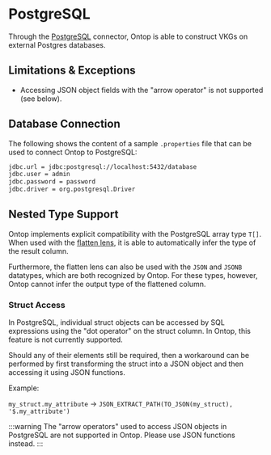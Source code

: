 # PostgreSQL

Through the [PostgreSQL](https://postgresql.org) connector, Ontop is able to construct VKGs on external Postgres databases.

## Limitations & Exceptions

- Accessing JSON object fields with the "arrow operator" is not supported (see below).

## Database Connection

The following shows the content of a sample `.properties` file that can be used to connect Ontop to PostgreSQL:

```bash
jdbc.url = jdbc:postgresql://localhost:5432/database
jdbc.user = admin
jdbc.password = password
jdbc.driver = org.postgresql.Driver
``` 

## Nested Type Support

Ontop implements explicit compatibility with the PostgreSQL array type `T[]`. When used with the [flatten lens](/guide/advanced/lenses#flattenlens), it is able to automatically infer the type of the result column.

Furthermore, the flatten lens can also be used with the `JSON` and `JSONB` datatypes, which are both recognized by Ontop. For these types, however, Ontop cannot infer the output type of the flattened column.

### Struct Access
 In PostgreSQL, individual struct objects can be accessed by SQL expressions using the "dot operator" on the struct column. In Ontop, this feature is not currently supported. 

Should any of their elements still be required, then a workaround can be performed by first transforming the struct into a JSON object and then accessing it using JSON functions. 

Example:

 `my_struct.my_attribute` $\rightarrow$ `JSON_EXTRACT_PATH(TO_JSON(my_struct), '$.my_attribute')`

:::warning
The "arrow operators" used to access JSON objects in PostgreSQL are not supported in Ontop. Please use JSON functions instead.
:::